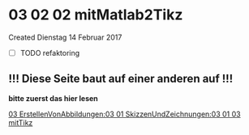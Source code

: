 # 03 02 02 mitMatlab2Tikz
Created Dienstag 14 Februar 2017


* ☐ TODO refaktoring


!!! Diese Seite baut auf einer anderen auf !!!
----------------------------------------------
__bitte zuerst das hier lesen__

[03 ErstellenVonAbbildungen:03 01 SkizzenUndZeichnungen:03 01 03 mitTikz](../03_01_SkizzenUndZeichnungen/03_01_03_mitTikz.markdown)

